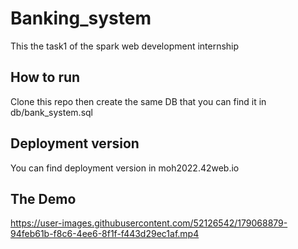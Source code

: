 # Banking_system
This the task1 of the spark web development internship
## How to run 
Clone this repo then create the same DB that you can find it in db/bank_system.sql 
## Deployment version
You can find deployment version in moh2022.42web.io
## The Demo 



https://user-images.githubusercontent.com/52126542/179068879-94feb61b-f8c6-4ee6-8f1f-f443d29ec1af.mp4


